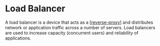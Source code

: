 # Load Balancer

A load balancer is a device that acts as a [[reverse-proxy]] and distributes network or application traffic across a number of servers. Load balancers are used to increase capacity (concurrent users) and reliability of applications.

[//begin]: # "Autogenerated link references for markdown compatibility"
[reverse-proxy]: reverse-proxy "Reverse Proxy"
[//end]: # "Autogenerated link references"
